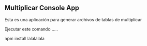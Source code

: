 

## Multiplicar Console App

Esta es una aplicación para generar archivos de tablas de multiplicar

Ejecutar este comando
.....

npm install lalalalala